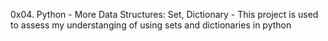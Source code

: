 0x04. Python - More Data Structures: Set, Dictionary - This project is used to assess my understanging of using sets and dictionaries in python
